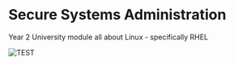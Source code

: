 # Secure Systems Administration
Year 2 University module all about Linux - specifically RHEL

![TEST](secure-systems-admin/images/linux.png)